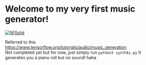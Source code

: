 # Welcome to my very first music generator!

[![N|Solid](https://www.steinway.com/.imaging/mte/steinway-us-theme/Medium-Rectangle/dam/spirio/landscape/PB_STEINWAY_SON_030215_17_226_CMJN300_fma.jpg/jcr:content/PB_STEINWAY_SON_030215_17_226_CMJN300_fma.jpg)](https://nodesource.com/products/nsolid)

Referred to this
https://www.tensorflow.org/tutorials/audio/music_generation
<br>
Not completed yet but for now, just simply run `python3 synthAi.py`
It generates you a piano roll but no sound! haha